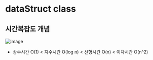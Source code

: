 # dataStruct class

## 시간복잡도 개념
![image](https://github.com/user-attachments/assets/916c26d9-28dc-4385-b745-3680c69911b0)
- 상수시간 O(1) < 지수시간 O(log n) < 선형시간 O(n) < 이차시간 O(n^2)
